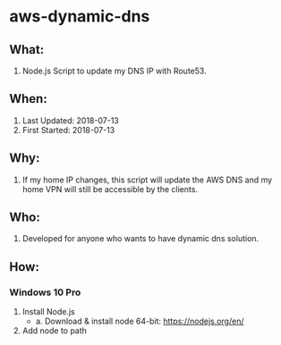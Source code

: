 # aws-dynamic-dns

## What: 
1. Node.js Script to update my DNS IP with Route53.

## When:
1. Last Updated: 2018-07-13
2. First Started: 2018-07-13

## Why:
1. If my home IP changes, this script will update the AWS DNS and my home VPN will still be accessible by the clients.

## Who: 
1. Developed for anyone who wants to have dynamic dns solution.

## How:

### Windows 10 Pro
1. Install Node.js
    - a. Download & install node 64-bit: https://nodejs.org/en/
2. Add node to path
    